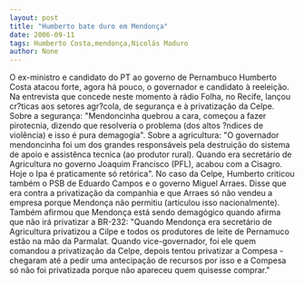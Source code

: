 ```yaml
---
layout: post
title: "Humberto bate duro em Mendonça"
date: 2006-09-11
tags: Humberto Costa,mendonça,Nicolás Maduro
author: None
---
```

O ex-ministro e candidato do PT ao governo de Pernambuco Humberto Costa atacou forte, agora há pouco, o governador e candidato à reeleição. Na entrevista que concede neste momento à rádio Folha, no Recife, lançou cr?ticas aos setores agr?cola, de segurança e à privatização da Celpe.
Sobre a segurança: \"Mendoncinha quebrou a cara, começou a fazer pirotecnia, dizendo que resolveria o problema (dos altos ?ndices de violência) e isso é pura demagogia\".
Sobre a agricultura: \"O governador mendoncinha foi um dos grandes responsáveis pela destruição do sistema de apoio e assistênca tecnica (ao produtor rural). Quando era secretário de Agricultura no governo Joaquim Francisco (PFL), acabou com a Cisagro. Hoje o Ipa é praticamente só retórica\".
No caso da Celpe, Humberto criticou também o PSB de Eduardo Campos e o governo Miguel Arraes. Disse que era contra a privatização da companhia e que Arraes só não vendeu a empresa porque Mendonça não permitiu (articulou isso nacionalmente).
Também afirmou que Mendonça está sendo demagógico quando afirma que não irá privatizar a BR-232: \"Quando Mendonça era secretário de Agricultura privatizou a Cilpe e todos os produtores de leite de Pernamuco estão na mão da Parmalat. Quando vice-governador, foi ele quem comandou a privatização da Celpe, depois tentou privatizar a Compesa - chegaram até a pedir uma antecipação de recursos por isso e a Compesa só não foi privatizada porque não apareceu quem quisesse comprar.\" 
